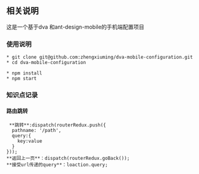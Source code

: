 ## 相关说明
这是一个基于dva 和ant-design-mobile的手机端配置项目
### 使用说明
```
* git clone git@github.com:zhengxiuming/dva-mobile-configuration.git
* cd dva-mobile-configuration

* npm install 
* npm start
```

### 知识点记录
#### 路由跳转
	 **跳转**:dispatch(routerRedux.push({
      pathname: '/path',
      query:{
        key:value
      }
    }));
    **返回上一页**：dispatch(routerRedux.goBack());
    **接受url传递的query**：loaction.query;
    



